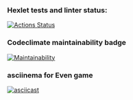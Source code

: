 ### Hexlet tests and linter status:
[![Actions Status](https://github.com/EnvironmentalDust/java-project-61/workflows/hexlet-check/badge.svg)](https://github.com/EnvironmentalDust/java-project-61/actions)

### Codeclimate maintainability badge
[![Maintainability](https://api.codeclimate.com/v1/badges/d53b12f5726cb6cf249d/maintainability)](https://codeclimate.com/github/EnvironmentalDust/java-project-61/maintainability)

### asciinema for Even game
[![asciicast](https://asciinema.org/a/e8RUM7JKp5jbsdrBCsenmHaQK.svg)](https://asciinema.org/a/e8RUM7JKp5jbsdrBCsenmHaQK)
